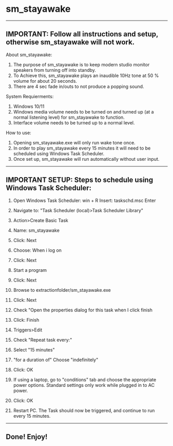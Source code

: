 # sm_stayawake
-----------------------------------------------------------------------------------
IMPORTANT: Follow all instructions and setup, otherwise sm_stayawake will not work.
-----------------------------------------------------------------------------------

About sm_stayawake:
1. The purpose of sm_stayawake is to keep modern studio monitor speakers from turning off into standby.
2. To Achieve this, sm_stayawake plays an inaudible 10Hz tone at 50 % volume for about 20 seconds. 
3. There are 4 sec fade in/outs to not produce a popping sound.

System Requierments: 
1. Windows 10/11
2. Windows media volume needs to be turned on and turned up (at a normal listening level) for sm_stayawake to function.
3. Interface volume needs to be turned up to a normal level.

How to use:
1. Opening sm_stayawake.exe will only run wake tone once.
2. In order to play sm_stayawake every 15 minutes it will need to be scheduled using Windows Task Scheduler.
3. Once set up, sm_stayawake will run automatically without user input.


----------------------------------------------
IMPORTANT SETUP: Steps to schedule using Windows Task Scheduler:
----------------------------------------------

1. Open Windows Task Scheduler:
	win + R
	Insert: taskschd.msc
	Enter

3. Navigate to: "Task Scheduler (local)>Task Scheduler Library"

4. Action>Create Basic Task

5. Name: sm_stayawake

6. Click: Next

7. Choose: When i log on

8. Click: Next

9. Start a program

10. Click: Next

11. Browse to extractionfolder/sm_stayawake.exe

12. Click: Next

13. Check "Open the properties dialog for this task when I click finish

14. Click: Finish

15. Triggers>Edit

16. Check "Repeat task every:" 

17. Select "15 minutes"

18. "for a duration of" Choose "indefinitely"

19. Click: OK

20. If using a laptop, go to "conditions" tab and choose the appropriate power options. 
	Standard settings only work while plugged in to AC power.

21. Click: OK

22. Restart PC. The Task should now be triggered, and continue to run every 15 minutes.

--------------
 Done! Enjoy!
--------------
